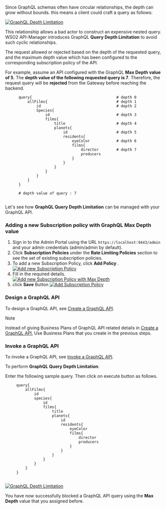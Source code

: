 Since GraphQL schemas often have circular relationships, the depth can grow without bounds. 
this means a client could craft a query as follows:

  [![GraphQL Depth Limitation]({{base_path}}/assets/img/learn/graphql-depth-limitation.png)]({{base_path}}/assets/img/learn/graphql-depth-limitation.png)


This relationship allows a bad actor to construct an expensive nested query. WSO2 API-Manager introduces GraphQL **Query 
Depth Limitation** to avoid such cyclic relationships.

The request allowed or rejected based on the depth of the requested query, and the maximum depth value which has been 
configured to the corresponding subscription policy of the API.

For example, assume an API configured with the  GraphQL **Max Depth value of 5**. The **depth value of the following 
requested query is 7**. Therefore, the request query will be **rejected** from the Gateway before reaching the backend.

  ```
        query{							            # depth 0
            allFilms{						        # depth 1
                id							        # depth 2
                Species{
                    id						        # depth 3
                    films{
                        title					    # depth 4
                        planets{
                            id					    # depth 5
                            residents{
                                eyeColor			# depth 6
                                films{
                                    director		# depth 7
                                    producers
                                }
                            }
                        }
                    }
                }
            }
        }

        # depth value of query : 7


  ```

Let's see how **GraphQL Query Depth Limitation** can be managed with your GraphQL API.

### Adding a new Subscription policy with GraphQL Max Depth value

1.  Sign in to the Admin Portal using the URL `https://localhost:9443/admin` and your admin credentials 
(admin/admin by default).
2.  Click **Subscription Policies** under the **Rate Limiting Policies** section to see the set of existing 
subscription policies.
3.  To add a new Subscription Policy, click **Add Policy** .
[![Add new Subscription Policy]({{base_path}}/assets/img/learn/add-new-subscription-policy-graphql-query-complexity.png)]({{base_path}}/assets/img/learn/add-new-subscription-policy-graphql-query-complexity.png)
4.  Fill in the required details.
[![Add new Subscription Policy with Max Depth]({{base_path}}/assets/img/learn/create-subscription-policy-with-graphql-depth.png)]({{base_path}}/assets/img/learn/create-subscription-policy-with-graphql-depth.png)
5. click **Save** Button
[![Add Subscription Policy]({{base_path}}/assets/img/learn/save-subscription-policy-graphql-query-analysis.png)]({{base_path}}/assets/img/learn/save-subscription-policy-graphql-query-analysis.png)


### Design a GraphQL API

To design a GraphQL API, see [Create a GraphQL API]({{base_path}}/learn/design-api/create-api/create-a-graphql-api).

<html>
<div class="admonition note">
<p class="admonition-title">Note</p>
<p>
Instead of giving Business Plans of GraphQL API related details in 
<a href="{{base_path}}/learn/design-api/create-api/create-a-graphql-api">Create a GraphQL API</a>, 
Use Business Plans that you create in the previous steps.
</p>
</div> 
</html>

### Invoke a GraphQL API

To invoke a GraphQL API, see 
[Invoke a GraphQL API]({{base_path}}/learn/consume-api/invoke-apis/invoke-apis-using-tools/invoke-an-graphql-api-using-the-integrated-graphql-console).

To perform **GraphQL Query Depth Limitation**: 

Enter the following sample query. Then click on execute button as follows.

   ```
        query{							
            allFilms{						
                id							
                species{
                    id						
                    films{
                        title					
                        planets{
                            id					
                            residents{
                                eyeColor			
                                films{
                                    director		
                                    producers
                                }
                            }
                        }
                    }
                }
            }
        }


   ```

   [![GraphQL Depth Limitation]({{base_path}}/assets/img/learn/graphql-depth-limitation-query.png)]({{base_path}}/assets/img/learn/graphql-depth-limitation-query.png)

You have now successfully blocked a GraphQL API query using the **Max Depth** value that you assigned before.

